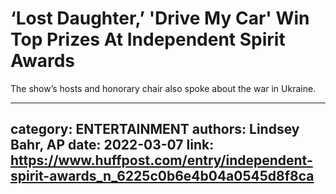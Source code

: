 # ‘Lost Daughter,’ 'Drive My Car' Win Top Prizes At Independent Spirit Awards

The show’s hosts and honorary chair also spoke about the war in Ukraine.

---
category: ENTERTAINMENT
authors: Lindsey Bahr, AP
date: 2022-03-07
link: https://www.huffpost.com/entry/independent-spirit-awards_n_6225c0b6e4b04a0545d8f8ca
---
